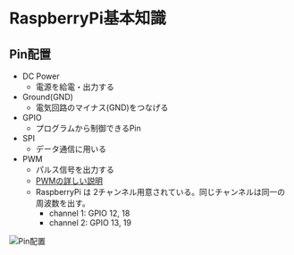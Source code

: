 # RaspberryPi基本知識

## Pin配置

* DC Power
  * 電源を給電・出力する
* Ground(GND)
  * 電気回路のマイナス(GND)をつなげる
* GPIO
  * プログラムから制御できるPin
* SPI
  * データ通信に用いる
* PWM
  * パルス信号を出力する
  * [PWMの詳しい説明](https://toshiba.semicon-storage.com/jp/design-support/e-learning/brushless_motor/chap3/1274512.html)
  * RaspberryPi は 2チャンネル用意されている。同じチャンネルは同一の周波数を出す。
    * channel 1: GPIO 12, 18
    * channel 2: GPIO 13, 19


![Pin配置](https://cdn-ak.f.st-hatena.com/images/fotolife/y/yuriai0001/20150524/20150524180432.png)

